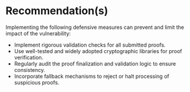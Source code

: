 # Recommendation(s)

Implementing the following defensive measures can prevent and limit the impact of the vulnerability:

- Implement rigorous validation checks for all submitted proofs.  
- Use well-tested and widely adopted cryptographic libraries for proof verification.  
- Regularly audit the proof finalization and validation logic to ensure consistency.  
- Incorporate fallback mechanisms to reject or halt processing of suspicious proofs. 
